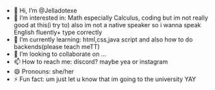 - 👋 Hi, I’m @Jelladotexe
- 👀 I’m interested in: Math especially Calculus, coding but im not really good at this(i try to) also im not a native speaker so i wanna speak English fluently+ type correctly
- 🌱 I’m currently learning: html,css,java script and also how to do backends(please teach meTT)
- 💞️ I’m looking to collaborate on ...
- 📫 How to reach me: discord? maybe yea or instagram
- 😄 Pronouns: she/her
- ⚡ Fun fact: um just let u know that im going to the university YAY

<!---
Jelladotexe/Jelladotexe is a ✨ special ✨ repository because its `README.md` (this file) appears on your GitHub profile.
You can click the Preview link to take a look at your changes.
--->
